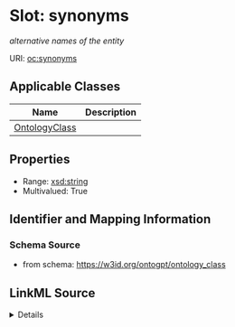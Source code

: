# Slot: synonyms
_alternative names of the entity_


URI: [oc:synonyms](http://w3id.org/ontogpt/ontology-class-templatesynonyms)



<!-- no inheritance hierarchy -->




## Applicable Classes

| Name | Description |
| --- | --- |
[OntologyClass](OntologyClass.md) | 






## Properties

* Range: [xsd:string](xsd:string)
* Multivalued: True








## Identifier and Mapping Information







### Schema Source


* from schema: https://w3id.org/ontogpt/ontology_class




## LinkML Source

<details>
```yaml
name: synonyms
description: alternative names of the entity
from_schema: https://w3id.org/ontogpt/ontology_class
rank: 1000
multivalued: true
alias: synonyms
owner: OntologyClass
domain_of:
- OntologyClass
range: string

```
</details>